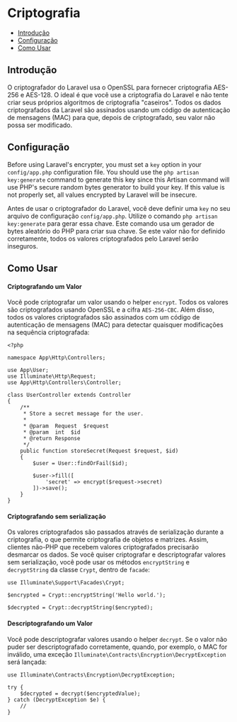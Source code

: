# Criptografia

- [Introdução](#introduction)
- [Configuração](#configuration)
- [Como Usar](#using-the-encrypter)

<a name="introduction"></a>
## Introdução

O criptografador do Laravel usa o OpenSSL para fornecer criptografia AES-256 e AES-128. O ideal é que você use a criptografia do Laravel e não tente criar seus próprios algoritmos de criptografia "caseiros". Todos os dados criptografados da Laravel são assinados usando um código de autenticação de mensagens (MAC) para que, depois de criptografado, seu valor não possa ser modificado.

<a name="configuration"></a>
## Configuração

Before using Laravel's encrypter, you must set a `key` option in your `config/app.php` configuration file. You should use the `php artisan key:generate` command to generate this key since this Artisan command will use PHP's secure random bytes generator to build your key. If this value is not properly set, all values encrypted by Laravel will be insecure.

Antes de usar o criptografador do Laravel, você deve definir uma `key` no seu arquivo de configuração `config/app.php`. Utilize o comando `php artisan key:generate` para gerar essa chave. Este comando usa um gerador de bytes aleatório do PHP para criar sua chave. Se este valor não for definido corretamente, todos os valores criptografados pelo Laravel serão inseguros.

<a name="using-the-encrypter"></a>
## Como Usar

#### Criptografando um Valor

Você pode criptografar um valor usando o helper `encrypt`. Todos os valores são criptografados usando OpenSSL e a cifra `AES-256-CBC`. Além disso, todos os valores criptografados são assinados com um código de autenticação de mensagens (MAC) para detectar quaisquer modificações na sequência criptografada:

    <?php

    namespace App\Http\Controllers;

    use App\User;
    use Illuminate\Http\Request;
    use App\Http\Controllers\Controller;

    class UserController extends Controller
    {
        /**
         * Store a secret message for the user.
         *
         * @param  Request  $request
         * @param  int  $id
         * @return Response
         */
        public function storeSecret(Request $request, $id)
        {
            $user = User::findOrFail($id);

            $user->fill([
                'secret' => encrypt($request->secret)
            ])->save();
        }
    }

#### Criptografando sem serialização

Os valores criptografados são passados através de serialização durante a criptografia, o que permite criptografia de objetos e matrizes. Assim, clientes não-PHP que recebem valores criptografados precisarão desmarcar os dados. Se você quiser criptografar e descriptografar valores sem serialização, você pode usar os métodos `encryptString` e `decryptString` da classe `Crypt`, dentro de `facade`:

    use Illuminate\Support\Facades\Crypt;

    $encrypted = Crypt::encryptString('Hello world.');

    $decrypted = Crypt::decryptString($encrypted);

#### Descriptografando um Valor

Você pode descriptografar valores usando o helper `decrypt`. Se o valor não puder ser descriptografado corretamente, quando, por exemplo, o MAC for inválido, uma exceção `Illuminate\Contracts\Encryption\DecryptException` será lançada:

    use Illuminate\Contracts\Encryption\DecryptException;

    try {
        $decrypted = decrypt($encryptedValue);
    } catch (DecryptException $e) {
        //
    }

